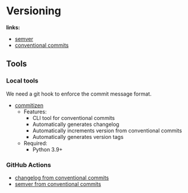 # Versioning

**links:**

- [semver](https://semver.org/)
- [conventional commits](https://www.conventionalcommits.org/en/about/)

## Tools

### Local tools

We need a git hook to enforce the commit message format.

- [commitizen](https://commitizen-tools.github.io/commitizen/)
  - Features:
    - CLI tool for conventional commits
    - Automatically generates changelog
    - Automatically increments version from conventional commits
    - Automatically generates version tags
  - Required:
    - Python 3.9+

### GitHub Actions

- [changelog from conventional commits](https://github.com/marketplace/actions/changelog-from-conventional-commits)
- [semver from conventional commits](https://github.com/ietf-tools/semver-action)
